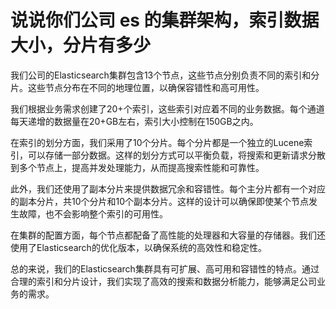 # 说说你们公司 es 的集群架构，索引数据大小，分片有多少

我们公司的Elasticsearch集群包含13个节点，这些节点分别负责不同的索引和分片。这些节点分布在不同的地理位置，以确保容错性和高可用性。

我们根据业务需求创建了20+个索引，这些索引对应着不同的业务数据。每个通道每天递增的数据量在20+GB左右，索引大小控制在150GB之内。

在索引的划分方面，我们采用了10个分片。每个分片都是一个独立的Lucene索引，可以存储一部分数据。这样的划分方式可以平衡负载，将搜索和更新请求分散到多个节点上，提高并发处理能力，从而提高搜索性能和可靠性。

此外，我们还使用了副本分片来提供数据冗余和容错性。每个主分片都有一个对应的副本分片，共10个分片和10个副本分片。这样的设计可以确保即使某个节点发生故障，也不会影响整个索引的可用性。

在集群的配置方面，每个节点都配备了高性能的处理器和大容量的存储器。我们还使用了Elasticsearch的优化版本，以确保系统的高效性和稳定性。

总的来说，我们的Elasticsearch集群具有可扩展、高可用和容错性的特点。通过合理的索引和分片设计，我们实现了高效的搜索和数据分析能力，能够满足公司业务的需求。
